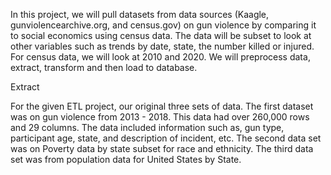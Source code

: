 In this project, we will pull datasets from data sources (Kaagle, gunviolencearchive.org, and  census.gov) on gun violence by comparing it to social economics using census data.  The data will be subset to look at other variables such as trends by date, state, the number killed or injured.   
For census data, we will look at 2010 and 2020.  We will preprocess data, extract, transform and then load to database.

Extract

For the given ETL project, our original three sets of data. The first dataset was on gun violence from 2013 - 2018. This data had over 260,000 rows and 29 columns.  The data included information such as, gun type, participant age, state, and description of incident, etc.  The second data set was on Poverty data by state subset for race and ethnicity.  The third data set was from population data for United States by State.  
